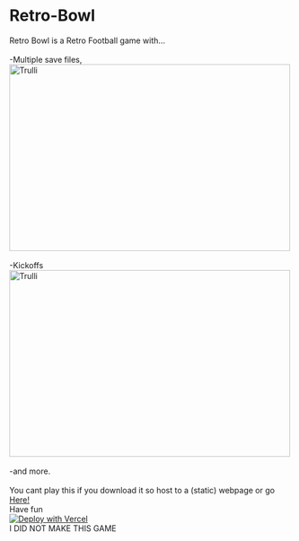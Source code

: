 # Retro-Bowl
Retro Bowl is a Retro Football game with...
<br><br>
-Multiple save files, 
<br>
<img src="https://assets.onecompiler.app/435gaenwx/43dpju5d7/Screenshot%202025-04-02%2020.48.32.png" alt="Trulli" width="500" height="333">
<br><br>
-Kickoffs 
<br>
<img src="https://assets.onecompiler.app/435gaenwx/43dpju5d7/puntreturn.jpg" alt="Trulli" width="500" height="333">
<br><br>
-and more. 
<br><br>
You cant play this if you download it so host to a (static) webpage or go <a href="https://github.com/CAPPRIME/Retro-Bowl-Download">Here!</a><br>
Have fun <br>
[![Deploy with Vercel](https://binbashbanana.github.io/deploy-buttons/buttons/remade/vercel.svg)](https://vercel.com/new/clone?repositoryurl=https://github.com/CAPPRIME/Retro-Bowl)
<br>
I DID NOT MAKE THIS GAME
